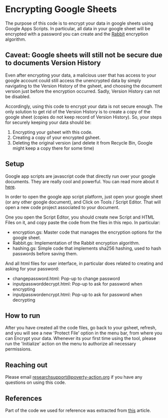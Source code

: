 # Encrypting Google Sheets

The purpose of this code is to encrypt your data in google sheets using Google Apps Scripts. In particular, all data in your google sheet will be encrypted with a password you can create and the [Rabbit](https://en.wikipedia.org/wiki/Rabbit_(cipher)) encryption algorithm.

## Caveat: Google sheets will still not be secure due to documents Version History

Even after encrypting your data, a malicious user that has access to your google account could still access the unencrypted data by simply navigating to the Version History of the gsheet, and choosing the document version just before the encryption occurred. Sadly, Version History can not be disabled.

Accordingly, using this code to encrypt your data is not secure enough. The only solution to get rid of the Version History is to create a copy of the google sheet (copies do not keep record of Version History). So, your steps for securely keeping your data should be:

1. Encrypting your gsheet with this code.
2. Creating a copy of your encrypted gsheet.
3. Deleting the original version (and delete it from Recycle Bin, Google might keep a copy there for some time)

## Setup

Google app scripts are javascript code that directly run over your google documents. They are really cool and powerful. You can read more about it [here](https://developers.google.com/apps-script).

In order to open the google app script platform, just open your google sheet (or any other google document), and Click on Tools / Script Editor. That will open a new code project associated to your document.

One you open the Script Editor, you should create new Script and HTML Files on it, and copy paste the code from the files in this repo. In particular:

* encryption.gs: Master code that manages the encryption options for the google sheet.
* Rabbit.gs: Implementation of the Rabbit encryption algorithm.
* hashing.gs: Simple code that implements sha256 hashing, used to hash passwords before saving them.

And all html files for user interface, in particular does related to creating and asking for your password:

* changepassword.html: Pop-up to change password
* inputpassworddecrypt.html: Pop-up to ask for password when encrypting
* inputpasswordencrypt.html: Pop-up to ask for password when decrypting

## How to run

After you have created all the code files, go back to your gsheet, refresh, and you will see a new 'Protect File' option in the menu bar, from where you can Encrypt your data. Whenever its your first time using the tool, please run the 'Initialize' action on the menu to authorize all necessary permissions.

## Reaching out

Please email researchsupport@poverty-action.org if you have any questions on using this code.

## References

Part of the code we used for reference was extracted from [this](http://www.skipser.com/p/2/p/password-protect-google-drive-document.html) article.
